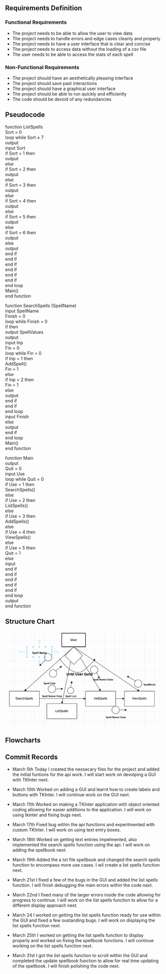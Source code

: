 ## Requirements Definition

### Functional Requirements

- The project needs to be able to allow the user to view data  
- The project needs to handle errors and edge cases cleanly and properly  
- The project needs to have a user interface that is clear and concise  
- The project needs to access data without the loading of a csv file  
- The user needs to be able to access the stats of each spell

### Non-Functional Requirements

- The project should have an aesthetically pleasing interface  
- The project should save past interactions  
- The project should have a graphical user interface  
- The project should be able to run quickly and efficiently  
- The code should be devoid of any redundancies

## Pseudocode

function ListSpells  
    Sort \= 0  
    loop while Sort ≠ 7  
        output   
        input Sort  
        if Sort \= 1 then  
            output   
        else  
            if Sort \= 2 then  
                output   
            else  
                if Sort \= 3 then  
                    output   
                else  
                    if Sort \= 4 then  
                        output   
                    else  
                        if Sort \= 5 then  
                            output   
                        else  
                            if Sort \= 6 then  
                                output   
                            else  
                                output   
                            end if  
                        end if  
                    end if  
                end if  
            end if  
        end if  
    end loop  
    Main()  
end function

function SearchSpells (SpellName)  
    input SpellName  
    Finish \= 0  
    loop while Finish \= 0  
        if  then  
            output SpellValues  
            output   
            input Inp  
            Fin \= 0  
            loop while Fin \= 0  
                if Inp \= 1 then  
                    AddSpell()  
                    Fin \= 1  
                else  
                    if Inp \= 2 then  
                        Fin \= 1  
                    else  
                        output   
                    end if  
                end if  
            end loop  
            input Finish  
        else  
            output   
        end if  
    end loop  
    Main()  
end function

function Main  
    output   
    Quit \= 0  
    input Use  
    loop while Quit \= 0  
        if Use \= 1 then  
            SearchSpells()  
        else  
            if Use \= 2 then  
                ListSpells()  
            else  
                if Use \= 3 then  
                    AddSpells()  
                else  
                    if Use \= 4 then  
                        ViewSpells()  
                    else  
                        if Use \= 5 then  
                            Quit \= 1  
                        else  
                            input   
                        end if  
                    end if  
                end if  
            end if  
        end if  
    end loop  
    output   
end function

## Structure Chart
![alt text for screen readers](/Screenshot%202025-04-02%20091506.png "stuff")

## Flowcharts

## Commit Records
- March 5th
Today I created the nessecary files for the project and added the initial funtions for the api work. I will start work on devolping a GUI with TKInter next.

- March 10th
Worked on adding a GUI and learnt how to create labels and buttons with TKInter. I will continue work on the GUI next.

- March 11th
Worked on making a TKInter application with object oriented coding allowing for easier additions to the application. I will work on using tkinter and fixing bugs next.

- March 17th
Fixed bug within the api functions and experitmented with custom TKInter. I will work on using text entry boxes.

- March 18th
Worked on getting text entries impelmented, also implemented the search spells function using the api. I will work on adding the spellbook next.

- March 19th
Added the a txt file spellbook and changed the search spells function to encompass more use cases. I wil create a list spells function next.

- March 21st
I fixed a few of the bugs in the GUI and added the list spells function. I will finish debugging the main errors within the code next.

- March 22nd
I fixed many of the larger errors inside the code allowing for progress to continue. I will work on the list spells function to allow for a different display approach next.

- March 24
I worked on getting the list spells function ready for use within the GUI and fixed a few oustanding bugs. I will work on displaying the list spells function next.

- March 25th
I worked on getting the list spells function to display properly and worked on fixing the spellbook functions. I will continue working on the list spells function next.

- March 31st
I got the list spells function to scroll within the GUI and completed the update spellbook function to allow for real time updating of the spellbook. I will finish polishing the code next.
